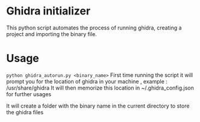 # Ghidra initializer 

This python script automates the process of running ghidra, creating a project and importing the binary file.


# Usage 

``` python ghidra_autorun.py <binary_name> ```
First time running the script it will prompt you for the location of ghidra in your machine , example : /usr/share/ghidra
It will then memorize this location in ~/.ghidra_config.json for further usages 

It will create a folder with the binary name in the current directory to store the ghidra files 



